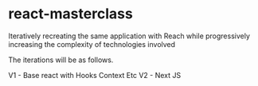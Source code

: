 # react-masterclass
Iteratively recreating the same application with Reach while progressively increasing the complexity of technologies involved

The iterations will be as follows.

 V1 - Base react with Hooks Context Etc
 V2 - Next JS
